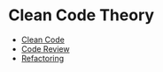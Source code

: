 # Clean Code Theory
* [Clean Code](https://github.com/cleancodeclass/cleancode_theory/wiki/Clean-Code)
* [Code Review](https://github.com/cleancodeclass/cleancode_theory/wiki/Code-Review)
* [Refactoring](https://github.com/cleancodeclass/cleancode_theory/wiki/Refactoring)
